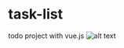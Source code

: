 # task-list
todo project with vue.js
![alt text](https://github.com/foxzaro1/task-list/blob/master/example.jpg?raw=true)
